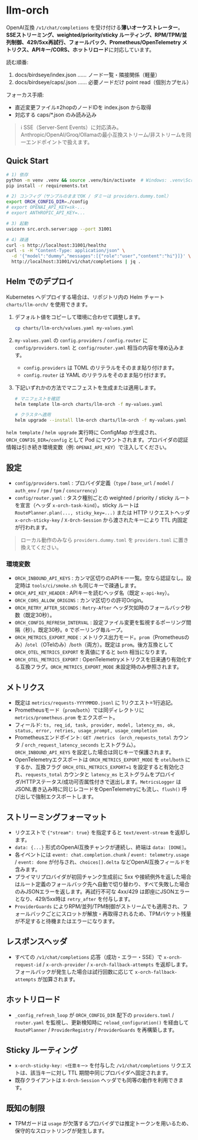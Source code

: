 # llm-orch

OpenAI互換 `/v1/chat/completions` を受け付ける**薄いオーケストレーター**。**SSEストリーミング、weighted/priority/sticky ルーティング、RPM/TPM/並列制御、429/5xx再試行、フォールバック、Prometheus/OpenTelemetry メトリクス、APIキー/CORS、ホットリロード**に対応しています。

<!-- LLM-BOOTSTRAP v1 -->
読む順番:
1. docs/birdseye/index.json  …… ノード一覧・隣接関係（軽量）
2. docs/birdseye/caps/<path>.json …… 必要ノードだけ point read（個別カプセル）

フォーカス手順:
- 直近変更ファイル±2hopのノードIDを index.json から取得
- 対応する caps/*.json のみ読み込み
<!-- /LLM-BOOTSTRAP -->

> ℹ️ SSE（Server-Sent Events）に対応済み。Anthropic/OpenAI/Groq/Ollamaの最小互換ストリーム/非ストリームを同一エンドポイントで扱えます。

## Quick Start

```bash
# 1) 依存
python -m venv .venv && source .venv/bin/activate  # Windows: .venv\Scripts\activate
pip install -r requirements.txt

# 2) コンフィグ（サンプルのままでOK / ダミーは providers.dummy.toml）
export ORCH_CONFIG_DIR=./config
# export OPENAI_API_KEY=sk-...
# export ANTHROPIC_API_KEY=...

# 3) 起動
uvicorn src.orch.server:app --port 31001

# 4) 疎通
curl -s http://localhost:31001/healthz
curl -s -H "Content-Type: application/json" \
  -d '{"model":"dummy","messages":[{"role":"user","content":"hi"}]}' \
  http://localhost:31001/v1/chat/completions | jq .
```

## Helm でのデプロイ

Kubernetes へデプロイする場合は、リポジトリ内の Helm チャート `charts/llm-orch/` を使用できます。

1. デフォルト値をコピーして環境に合わせて調整します。

   ```bash
   cp charts/llm-orch/values.yaml my-values.yaml
   ```

2. `my-values.yaml` の `config.providers` / `config.router` に `config/providers.toml` と `config/router.yaml` 相当の内容を埋め込みます。
   - `config.providers` は TOML のリテラルをそのまま貼り付けます。
   - `config.router` は YAML のリテラルをそのまま貼り付けます。

3. 下記いずれかの方法でマニフェストを生成または適用します。

   ```bash
   # マニフェストを確認
   helm template llm-orch charts/llm-orch -f my-values.yaml

   # クラスタへ適用
   helm upgrade --install llm-orch charts/llm-orch -f my-values.yaml
   ```

`helm template` / `helm upgrade` 実行時に ConfigMap が生成され、`ORCH_CONFIG_DIR=/config` として Pod にマウントされます。プロバイダの認証情報は引き続き環境変数（例: `OPENAI_API_KEY`）で注入してください。

## 設定

- `config/providers.toml` : プロバイダ定義（`type` / `base_url` / `model` / `auth_env` / `rpm` / `tpm` / `concurrency`）
- `config/router.yaml` : タスク種別ごとの weighted / priority / sticky ルートを宣言（ヘッダ `x-orch-task-kind`）。sticky ルートは `RoutePlanner.plan(..., sticky_key=...)` または HTTP リクエストヘッダ `x-orch-sticky-key` / `X-Orch-Session` から渡されたキーにより TTL 内固定が行われます。

> ローカル動作のみなら `providers.dummy.toml` を `providers.toml` に置き換えてください。

### 環境変数

- `ORCH_INBOUND_API_KEYS` : カンマ区切りのAPIキー一覧。空なら認証なし。設定時は `tools/ci/smoke.sh` も同じキーで疎通します。
- `ORCH_API_KEY_HEADER` : APIキーを読むヘッダ名（既定 `x-api-key`）。
- `ORCH_CORS_ALLOW_ORIGINS` : カンマ区切りの許可Origin。
- `ORCH_RETRY_AFTER_SECONDS` : `Retry-After` ヘッダ欠如時のフォールバック秒数（既定30秒）。
- `ORCH_CONFIG_REFRESH_INTERVAL` : 設定ファイル変更を監視するポーリング間隔（秒）。既定30秒。`0` でポーリング毎ループ。
- `ORCH_METRICS_EXPORT_MODE` : メトリクス出力モード。`prom`（Prometheusのみ）/`otel`（OTelのみ）/`both`（両方）。既定は `prom`。後方互換として `ORCH_OTEL_METRICS_EXPORT` を真値にすると `both` 相当になります。
- `ORCH_OTEL_METRICS_EXPORT` : OpenTelemetryメトリクスを旧来通り有効化する互換フラグ。`ORCH_METRICS_EXPORT_MODE` 未設定時のみ参照されます。

## メトリクス

- 既定は `metrics/requests-YYYYMMDD.jsonl` に 1リクエスト=1行追記。
- Prometheusモード（`prom`/`both`）では同ディレクトリに `metrics/prometheus.prom` をエクスポート。
- フィールド: `ts, req_id, task, provider, model, latency_ms, ok, status, error, retries, usage_prompt, usage_completion`
- Prometheusエンドポイント: `GET /metrics` （`orch_requests_total` カウンタ / `orch_request_latency_seconds` ヒストグラム）。`ORCH_INBOUND_API_KEYS` を設定した場合は同じキーで保護されます。
- OpenTelemetryエクスポートは `ORCH_METRICS_EXPORT_MODE` を `otel`/`both` にするか、互換フラグ `ORCH_OTEL_METRICS_EXPORT=1` を設定すると有効化され、`requests_total` カウンタと `latency_ms` ヒストグラムをプロバイダ/HTTPステータス/成功可否属性付きで送出します。`MetricsLogger` はJSONL書き込み時に同じレコードをOpenTelemetryにも流し、`flush()` 呼び出しで強制エクスポートします。

## ストリーミングフォーマット

- リクエストで `{"stream": true}` を指定すると `text/event-stream` を返却します。
- `data: {...}` 形式のOpenAI互換チャンクが連続し、終端は `data: [DONE]`。
- 各イベントには `event: chat.completion.chunk` / `event: telemetry.usage` / `event: done` が付与され、`choices[].delta` などOpenAI互換フィールドを含みます。
- プライマリプロバイダが初回チャンク生成前に 5xx や接続例外を返した場合はルート定義のフォールバック先へ自動で切り替わり、すべて失敗した場合のみJSONエラーを返します。再試行不可な 4xx/429 は即座にJSONエラーとなり、429/5xx時は `retry_after` を付与します。
- `ProviderGuards` によりRPM/並列/TPM制御がストリームでも適用され、フォールバックごとにスロットが解放・再取得されるため、TPMバケット残量が不足すると待機またはエラーになります。

## レスポンスヘッダ

- すべての `/v1/chat/completions` 応答（成功・エラー・SSE）で `x-orch-request-id` / `x-orch-provider` / `x-orch-fallback-attempts` を返却します。フォールバックが発生した場合は試行回数に応じて `x-orch-fallback-attempts` が加算されます。

## ホットリロード

- `_config_refresh_loop` が `ORCH_CONFIG_DIR` 配下の `providers.toml` / `router.yaml` を監視し、更新検知時に `reload_configuration()` を経由して `RoutePlanner` / `ProviderRegistry` / `ProviderGuards` を再構築します。

## Sticky ルーティング

- `x-orch-sticky-key: <任意キー>` を付与した `/v1/chat/completions` リクエストは、該当キーに対し TTL 期間中同じプロバイダへ固定されます。
- 既存クライアントは `X-Orch-Session` ヘッダでも同等の動作を利用できます。

## 既知の制限

- TPMガードは `usage` が欠落するプロバイダでは推定トークンを用いるため、保守的なスロットリングが発生します。
